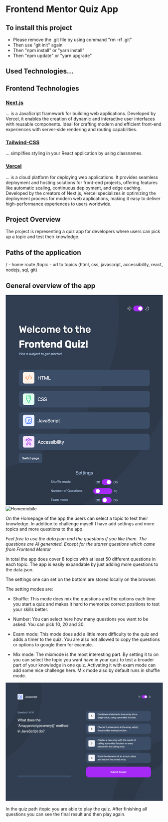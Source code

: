 # Frontend Mentor Quiz App

## To install this project

- Please remove the .git file by using command "rm -rf .git"
- Then use "git init" again
- Then "npm install" or "yarn install"
- Then "npm update" or "yarn upgrade"

## Used Technologies...

## Frontend Technologies

### [Next.js](https://nextjs.org/)

... is a JavaScript framework for building web applications. Developed by Vercel, it enables the creation of dynamic and interactive user interfaces with reusable components. Ideal for crafting modern and efficient front-end experiences with server-side rendering and routing capabilities.

### [Tailwind-CSS](https://tailwindcss.com/docs/guides/vite)

... simplifies styling in your React application by using classnames.

### [Vercel](https://vercel.com/)

... is a cloud platform for deploying web applications. It provides seamless deployment and hosting solutions for front-end projects, offering features like automatic scaling, continuous deployment, and edge caching. Developed by the creators of Next.js, Vercel specializes in optimizing the deployment process for modern web applications, making it easy to deliver high-performance experiences to users worldwide.

## Project Overview

The project is representing a quiz app for developers where users can pick up a topic and test their knowledge.

## Paths of the application

/ - home route
/topic - url to topics (html, css, javascript, accessibility, react, nodejs, sql, git)

## General overview of the app

![Home](/public/assets/images/quiz-tablet.png)
![Homemobile](/public/assets/quiz-mobile.png)

On the Homepage of the app the users can select a topic to test their knowledge.
In addition to challenge myself I have add settings and more topics and more questions to the app.

_Feel free to use the data.json and the questions if you like them. The questions are AI generated. Except for the starter questions which came from Frontend Mentor_

In total the app does cover 8 topics with at least 50 different questions in each topic. The app is easily expandable by just adding more questions to the data.json.

The settings one can set on the bottom are stored locally on the browser.

The setting modes are:

- Shuffle: This mode does mix the questions and the options each time you start a quiz and makes it hard to memorize correct positions to test your skills better.

- Number: You can select here how many questions you want to be asked. You can pick 10, 20 and 30.

- Exam mode: This mode does add a little more difficulty to the quiz and adds a timer to the quiz. You are also not allowed to copy the questions or options to google them for example.

- Mix mode: The mixmode is the most interesting part. By setting it to on you can select the topic you want have in your quiz to test a broader part of your knowledge in one quiz. Activating it with exam mode can add some nice challenge here. Mix mode also by default runs in shuffle mode.

![Quiz](/public/assets/images/quiz-desktop.png)

In the quiz path /topic you are able to play the quiz. After finishing all questions you can see the final result and then play again.
